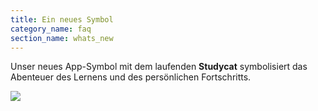 ```yaml
---
title: Ein neues Symbol
category_name: faq
section_name: whats_new
---
```

Unser neues App-Symbol mit dem laufenden **Studycat** symbolisiert das Abenteuer des Lernens und des persönlichen Fortschritts.
  
![](https://help.studycat.com/hc/article_attachments/40378210068889)